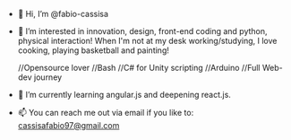 - 👋 Hi, I’m @fabio-cassisa
- 👀 I’m interested in innovation, design, front-end coding and python, physical interaction! 
  When I'm not at my desk working/studying, I love cooking, playing basketball and painting!
  
  //Opensource lover
  //Bash
  //C# for Unity scripting
  //Arduino
  //Full Web-dev journey
  
  
- 🌱 I’m currently learning angular.js and deepening react.js.
- 📫 You can reach me out via email if you like to: cassisafabio97@gmail.com
